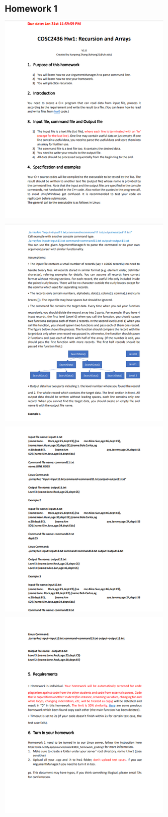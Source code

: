 # Homework 1  

![alt text](https://github.com/duytpm16/UH-Computer-Science-PhD/blob/main/COSC-2436-6306-Programming-and-Data-Structures/Homework/Homework-1/image1.png?raw=true)

![alt text](https://github.com/duytpm16/UH-Computer-Science-PhD/blob/main/COSC-2436-6306-Programming-and-Data-Structures/Homework/Homework-1/image2.png?raw=true)

![alt text](https://github.com/duytpm16/UH-Computer-Science-PhD/blob/main/COSC-2436-6306-Programming-and-Data-Structures/Homework/Homework-1/image3.png?raw=true)

![alt text](https://github.com/duytpm16/UH-Computer-Science-PhD/blob/main/COSC-2436-6306-Programming-and-Data-Structures/Homework/Homework-1/image4.png?raw=true)